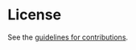 # License

See the
[guidelines for contributions](https://github.com/martinthomson/teapot/blob/master/CONTRIBUTING.md).
